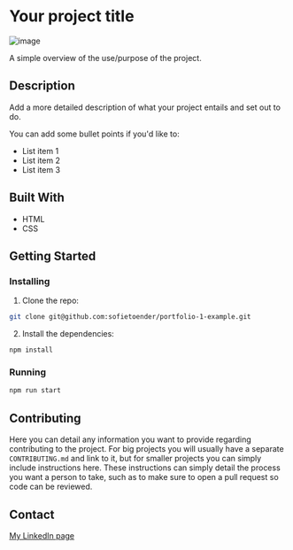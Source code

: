 # Your project title

![image](https://user-images.githubusercontent.com/52622303/164316813-4b12d99f-aeb7-4069-85cf-e72b3a50ac99.png)

A simple overview of the use/purpose of the project.

## Description

Add a more detailed description of what your project entails and set out to do.

You can add some bullet points if you'd like to:

- List item 1
- List item 2
- List item 3

## Built With


- HTML
- CSS

## Getting Started

### Installing

1. Clone the repo:

```bash
git clone git@github.com:sofietoender/portfolio-1-example.git
```

2. Install the dependencies:

```
npm install
```

### Running

```bash
npm run start
```

## Contributing

Here you can detail any information you want to provide regarding contributing to the project. For big projects you will usually have a separate `CONTRIBUTING.md` and link to it, but for smaller projects you can simply include instructions here. These instructions can simply detail the process you want a person to take, such as to make sure to open a pull request so code can be reviewed.

## Contact
[My LinkedIn page](https://www.linkedin.com/in/sofie-t%C3%B8nder-5ab44a23b)


